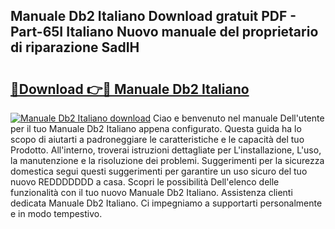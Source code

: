 ## Manuale Db2 Italiano Download gratuit PDF - Part-65I Italiano Nuovo manuale del proprietario di riparazione SadIH

# <h2><a href="http://dfa5twr.blite.top/?on=Manuale+Db2+Italiano">🔗Download 👉🔴 Manuale Db2 Italiano</a></h2>

[![Manuale Db2 Italiano download](https://i.imgur.com/lujVjoI.png)](http://dfa5twr.blite.top/?on=Manuale+Db2+Italiano)
Ciao e benvenuto nel manuale Dell'utente per il tuo Manuale Db2 Italiano appena configurato. Questa guida ha lo scopo di aiutarti a padroneggiare le caratteristiche e le capacità del tuo Prodotto. All'interno, troverai istruzioni dettagliate per L'installazione, L'uso, la manutenzione e la risoluzione dei problemi. Suggerimenti per la sicurezza domestica segui questi suggerimenti per garantire un uso sicuro del tuo nuovo REDDDDDDD a casa. Scopri le possibilità Dell'elenco delle funzionalità con il tuo nuovo Manuale Db2 Italiano. Assistenza clienti dedicata Manuale Db2 Italiano. Ci impegniamo a supportarti personalmente e in modo tempestivo.
